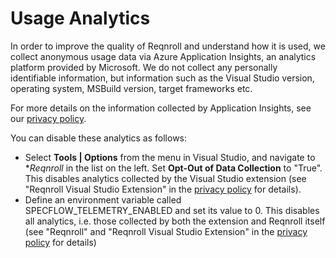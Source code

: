 # Usage Analytics

In order to improve the quality of Reqnroll and understand how it is used, we collect anonymous usage data via Azure Application Insights, an analytics platform provided by Microsoft. We do not collect any personally identifiable information, but information such as the Visual Studio version, operating system, MSBuild version, target frameworks etc.

For more details on the information collected by Application Insights, see our [privacy policy](https://reqnroll.net/privacy-policy/).  

You can disable these analytics as follows:

* Select **Tools | Options** from the menu in Visual Studio, and navigate to **Reqnroll* in the list on the left. Set **Opt-Out of Data Collection** to "True".
  This disables analytics collected by the Visual Studio extension (see "Reqnroll Visual Studio Extension" in the [privacy policy](https://reqnroll.net/privacy-policy/) for details).
* Define an environment variable called SPECFLOW_TELEMETRY_ENABLED and set its value to 0.
  This disables all analytics, i.e. those collected by both the extension and Reqnroll itself (see "Reqnroll" and "Reqnroll Visual Studio Extension" in the [privacy policy](https://reqnroll.net/privacy-policy/) for details)

